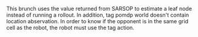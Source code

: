 This brunch uses the value returned from SARSOP to estimate a leaf node instead of running a rollout.
In addition, tag pomdp world doesn't contain location abservation. In order to know if the opponent is in the same grid cell as the robot, the robot must use the tag action.
